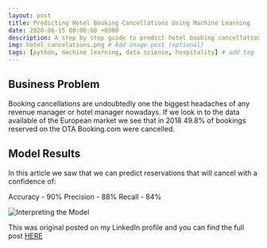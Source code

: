 ```yaml
---
layout: post
title: Predicting Hotel Booking Cancellations Using Machine Learning
date: 2020-06-15 00:00:00 +0300
description: A step by step guide to predict hotel booking cancellations using python. # Add post description (optional)
img: hotel_cancelations.png # Add image post (optional)
tags: [python, machine learning, data science, hospitality] # add tag
---
```

## Business Problem

Booking cancellations are undoubtedly one the biggest headaches of any revenue manager or hotel manager nowadays. If we look in to the data available of the European market we see that in 2018 49.8% of bookings reserved on the OTA Booking.com were cancelled.

## Model Results

In this article we saw that we can predict reservations that will cancel with a confidence of:

Accuracy - 90%
Precision - 88%
Recall - 84%

![Interpreting the Model]({{site.baseurl}}/assets/img/shap.png)


This was original posted on my LinkedIn profile and you can find the full post [HERE](https://www.linkedin.com/pulse/u-hotel-booking-cancellations-using-machine-learning-manuel-banza/)